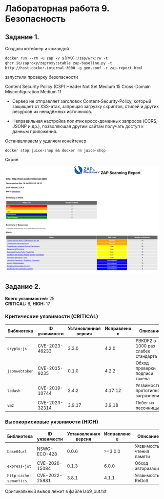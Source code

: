 # Лабораторная работа 9. Безопасность 

## Задание 1. 

Создали котейнер и командой 

    docker run --rm -u zap -v ${PWD}:/zap/wrk:rw -t ghcr.io/zaproxy/zaproxy:stable zap-baseline.py -t http://host.docker.internal:3000 -g gen.conf -r zap-report.html

запустили проверку безопасности 

Content Security Policy (CSP) Header Not Set	Medium	15
Cross-Domain Misconfiguration	Medium	11

- Сервер не отправляет заголовок Content-Security-Policy, который защищает от XSS-атак, запрещая загрузку скриптов, стилей и других ресурсов из ненадёжных источников.

- Неправильная настройка политик кросс-доменных запросов (CORS, JSONP и др.), позволяющая другим сайтам получать доступ к данным приложения.

Останавливаем у удаляем конейтенер 

    docker stop juice-shop && docker rm juice-shop

Скрин:

![alt text](image-11.png)

## Задание 2.

**Всего уязвимостей:** 25  
**CRITICAL:** 8, **HIGH:** 17

### Критические уязвимости (CRITICAL)

| Библиотека     | ID уязвимости | Установленная версия | Исправлено в | Описание |
|----------------|---------------|----------------------|--------------|----------|
| `crypto-js`    | CVE-2023-46233 | 3.3.0 | 4.2.0 | PBKDF2 в 1000 раз слабее стандарта |
| `jsonwebtoken` | CVE-2015-9235  | 0.1.0 | 4.2.2 | Обход проверки подписи токена |
| `lodash`       | CVE-2019-10744 | 2.4.2 | 4.17.12 | Уязвимость прототипного загрязнения |
| `vm2`          | CVE-2023-32314 | 3.9.17 | 3.9.18 | Побег из песочницы |

### Высокорисковые уязвимости (HIGH)

| Библиотека       | ID уязвимости | Установленная версия | Исправлено в | Описание |
|------------------|---------------|----------------------|--------------|----------|
| `base64url`      | NSWG-ECO-428  | 0.0.6 | >=3.0.0 | Уязвимость чтения памяти |
| `express-jwt`    | CVE-2020-15084| 0.1.3 | 6.0.0 | Обход авторизации |
| `http-cache-semantics` | CVE-2022-25881 | 3.8.1 | 4.1.1 | Уязвимость ReDoS |

Оригинальный вывод лежит в файле lab9_out.txt

